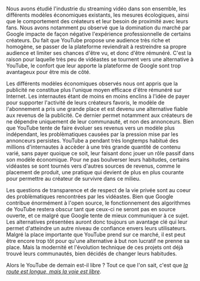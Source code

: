 Nous avons étudié l'industrie du streaming vidéo dans son ensemble, les différents modèles économiques existants, les mesures écologiques, ainsi que le comportement des créateurs et leur besoin de proximité avec leurs fans. Nous avons notamment pu observé que la domination du marché par Google impacte de façon négative l'expérience professionnelle de certains créateurs. Du fait que YouTube propose une audience très riche et homogène, se passer de la plateforme reviendrait à restreindre sa propre audience et limiter ses chances d'être vu, et donc d'être rémunéré. C'est la raison pour laquelle très peu de vidéastes se tournent vers une alternative à YouTube, le confort que leur apporte la plateforme de Google sont trop avantageux pour être mis de côté.

Les différents modèles économiques observés nous ont appris que la publicité ne constitue plus l'unique moyen efficace d'être rémunéré sur Internet. Les internautes étant de moins en moins enclins à l'idée de payer pour supporter l'activité de leurs créateurs favoris, le modèle de l'abonnement a pris une grande place et est devenu une alternative fiable aux revenus de la publicité. Ce dernier permet notamment aux créateurs de ne dépendre uniquement de leur communauté, et non des annonceurs. Bien que YouTube tente de faire évoluer ses revenus vers un modèle plus indépendant, les problèmatiques causées par la pression mise par les annonceurs persistes. YouTube a pendant très longtemps habitué des millions d'internautes à accèder à une très grande quantité de contenu varié, sans payer quoique ce soit, leur faisant donc jouer un rôle passif dans son modèle économique. Pour ne pas boulverser leurs habitudes, certains vidéastes se sont tournés vers d'autres sources de revenus, comme le placement de produit, une pratique qui devient de plus en plus courante pour permettre au créateur de survivre dans ce milieu.

Les questions de transparence et de respect de la vie privée sont au coeur des problèmatiques rencontrées par les vidéastes. Bien que Google contribue énormément à l'open source, le fonctionnement des algorithmes de YouTube restera obscur tant que ceux-ci ne seront pas en source ouverte, et ce malgré que Google tente de mieux communiquer à ce sujet. Les alternatives présentées auront donc toujours un avantage clé qui leur permet d'atteindre un autre niveau de confiance envers leurs utilisateurs. Malgré la place importante que YouTube prend sur ce marché, il est peut être encore trop tôt pour qu'une alternative à but non lucratif ne prenne sa place. Mais la modernité et l'évolution technique de ces projets ont déjà trouvé leurs communautés, bien décidés de changer leurs habitudes.

Alors le YouTube de demain est-il libre ? Tout ce que l'on sait, c'est que *[la route est longue, mais la voie est libre](https://fr.wikiquote.org/wiki/Logiciel_libre)*.
